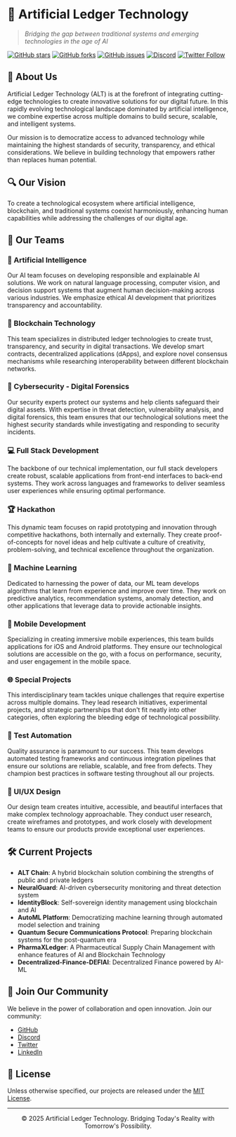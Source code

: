 <!-- # <img src="https://via.placeholder.com/50" alt="ALT Logo" align="center"/> Artificial Ledger Technology (ALT) -->
# 💫 Artificial Ledger Technology
> *Bridging the gap between traditional systems and emerging technologies in the age of AI*

[![GitHub stars](https://img.shields.io/github/stars/artificial-ledger-technology/alt-main)](https://github.com/Artificial-Ledger-Technology/Decentralized-Finance-DEFIAI)
[![GitHub forks](https://img.shields.io/github/forks/artificial-ledger-technology/alt-main)](https://github.com/artificial-ledger-technology/alt-main/network)
[![GitHub issues](https://img.shields.io/github/issues/artificial-ledger-technology/alt-main)](https://github.com/artificial-ledger-technology/alt-main/issues)
[![Discord](https://img.shields.io/discord/XXXXXX?label=Discord&logo=discord&logoColor=white)](https://discord.gg/artificialledgertech)
[![Twitter Follow](https://img.shields.io/twitter/follow/ArtificialLedgerTech?style=social)](https://twitter.com/ArtificialLedgerTech)

## 🌟 About Us

Artificial Ledger Technology (ALT) is at the forefront of integrating cutting-edge technologies to create innovative solutions for our digital future. In this rapidly evolving technological landscape dominated by artificial intelligence, we combine expertise across multiple domains to build secure, scalable, and intelligent systems.

Our mission is to democratize access to advanced technology while maintaining the highest standards of security, transparency, and ethical considerations. We believe in building technology that empowers rather than replaces human potential.

## 🔍 Our Vision

To create a technological ecosystem where artificial intelligence, blockchain, and traditional systems coexist harmoniously, enhancing human capabilities while addressing the challenges of our digital age.

## 🚀 Our Teams

### 🤖 Artificial Intelligence
Our AI team focuses on developing responsible and explainable AI solutions. We work on natural language processing, computer vision, and decision support systems that augment human decision-making across various industries. We emphasize ethical AI development that prioritizes transparency and accountability.

### 🧊 Blockchain Technology
This team specializes in distributed ledger technologies to create trust, transparency, and security in digital transactions. We develop smart contracts, decentralized applications (dApps), and explore novel consensus mechanisms while researching interoperability between different blockchain networks.

### 🔐 Cybersecurity - Digital Forensics
Our security experts protect our systems and help clients safeguard their digital assets. With expertise in threat detection, vulnerability analysis, and digital forensics, this team ensures that our technological solutions meet the highest security standards while investigating and responding to security incidents.

### 💻 Full Stack Development
The backbone of our technical implementation, our full stack developers create robust, scalable applications from front-end interfaces to back-end systems. They work across languages and frameworks to deliver seamless user experiences while ensuring optimal performance.

### 🏆 Hackathon
This dynamic team focuses on rapid prototyping and innovation through competitive hackathons, both internally and externally. They create proof-of-concepts for novel ideas and help cultivate a culture of creativity, problem-solving, and technical excellence throughout the organization.

### 🧠 Machine Learning
Dedicated to harnessing the power of data, our ML team develops algorithms that learn from experience and improve over time. They work on predictive analytics, recommendation systems, anomaly detection, and other applications that leverage data to provide actionable insights.

### 📱 Mobile Development
Specializing in creating immersive mobile experiences, this team builds applications for iOS and Android platforms. They ensure our technological solutions are accessible on the go, with a focus on performance, security, and user engagement in the mobile space.

### 🌐 Special Projects
This interdisciplinary team tackles unique challenges that require expertise across multiple domains. They lead research initiatives, experimental projects, and strategic partnerships that don't fit neatly into other categories, often exploring the bleeding edge of technological possibility.

### 🧪 Test Automation
Quality assurance is paramount to our success. This team develops automated testing frameworks and continuous integration pipelines that ensure our solutions are reliable, scalable, and free from defects. They champion best practices in software testing throughout all our projects.

### 🎨 UI/UX Design
Our design team creates intuitive, accessible, and beautiful interfaces that make complex technology approachable. They conduct user research, create wireframes and prototypes, and work closely with development teams to ensure our products provide exceptional user experiences.

## 🛠️ Current Projects

- **ALT Chain**: A hybrid blockchain solution combining the strengths of public and private ledgers
- **NeuralGuard**: AI-driven cybersecurity monitoring and threat detection system
- **IdentityBlock**: Self-sovereign identity management using blockchain and AI
- **AutoML Platform**: Democratizing machine learning through automated model selection and training
- **Quantum Secure Communications Protocol**: Preparing blockchain systems for the post-quantum era
- **PharmaXLedger**: A Pharmaceutical Supply Chain Management with enhance features of AI and Blockchain Technology
- **Decentralized-Finance-DEFIAI**: Decentralized Finance powered by AI-ML
  
## 👥 Join Our Community

We believe in the power of collaboration and open innovation. Join our community:

- [GitHub](https://github.com/artificial-ledger-technology)
- [Discord](https://discord.gg/artificialledgertech)
- [Twitter](https://twitter.com/ArtificialLedgerTech)
- [LinkedIn](https://www.linkedin.com/in/flexycode/)

## 📜 License

Unless otherwise specified, our projects are released under the [MIT License](LICENSE).

---

<p align="center">© 2025 Artificial Ledger Technology. Bridging Today's Reality with Tomorrow's Possibility.</p>
